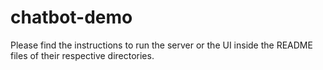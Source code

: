 # chatbot-demo

Please find the instructions to run the server or the UI inside the README files of their respective directories.